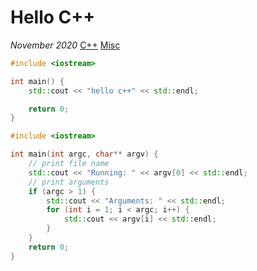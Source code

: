 # Hello C++

*November 2020* [C++](programming.html#c++) [Misc](programming.html#c++-misc)

```cpp
#include <iostream>

int main() {
    std::cout << "hello c++" << std::endl;

    return 0;
}
```

```cpp
#include <iostream>

int main(int argc, char** argv) {
    // print file name
    std::cout << "Running: " << argv[0] << std::endl;
    // print arguments
    if (argc > 1) {
        std::cout << "Arguments: " << std::endl;
        for (int i = 1; i < argc; i++) {
            std::cout << argv[i] << std::endl;
        }
    }
    return 0;
}
```